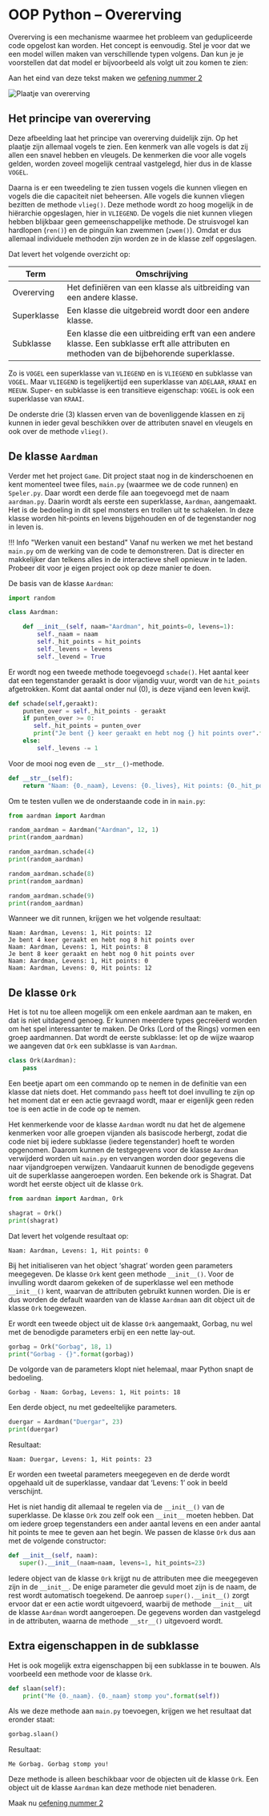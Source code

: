 # OOP Python – Overerving

Overerving is een mechanisme waarmee het probleem van gedupliceerde code opgelost kan worden. Het concept is eenvoudig. Stel je voor dat we een model willen maken van verschillende typen volgens. Dan kun je je voorstellen dat dat model er bijvoorbeeld als volgt uit zou komen te zien:

Aan het eind van deze tekst maken we [oefening nummer 2](oefeningen/oop-oefening2.md)

![Plaatje van overerving](imgs/klasse-diagram.png)

## Het principe van overerving

Deze afbeelding laat het principe van overerving duidelijk zijn. Op het plaatje zijn allemaal vogels te zien. Een kenmerk van alle vogels is dat zij allen een snavel hebben en vleugels. De kenmerken die voor alle vogels gelden, worden zoveel mogelijk centraal vastgelegd, hier dus in de klasse `VOGEL`. 

Daarna is er een tweedeling te zien tussen vogels die kunnen vliegen en vogels die die capaciteit niet beheersen. Alle vogels die kunnen vliegen bezitten de methode `vlieg()`. Deze methode wordt zo hoog mogelijk in de hiërarchie opgeslagen, hier in `VLIEGEND`. De vogels die niet kunnen vliegen hebben blijkbaar geen gemeenschappelijke methode. De struisvogel kan hardlopen (`ren()`) en de pinguïn kan zwemmen (`zwem()`). Omdat er dus allemaal individuele methoden zijn worden ze in de klasse zelf opgeslagen.

Dat levert het volgende overzicht op:

Term | Omschrijving
---|---
Overerving | Het definiëren van een klasse als uitbreiding van een andere klasse.
Superklasse | Een klasse die uitgebreid wordt door een andere klasse.
Subklasse | Een klasse die een uitbreiding erft van een andere klasse. Een subklasse erft alle attributen en methoden van de bijbehorende superklasse.

Zo is `VOGEL` een superklasse van `VLIEGEND` en is `VLIEGEND` en subklasse van `VOGEL`. Maar `VLIEGEND` is tegelijkertijd een superklasse van `ADELAAR`, `KRAAI` en `MEEUW`. Super- en subklasse is een transitieve eigenschap: `VOGEL` is ook een superklasse van `KRAAI`. 

De onderste drie (3) klassen erven van de bovenliggende klassen en zij kunnen in ieder geval beschikken over de attributen snavel en vleugels en ook over de methode `vlieg()`.

## De klasse `Aardman`

Verder met het project `Game`. Dit project staat nog in de kinderschoenen en kent momenteel twee files, `main.py` (waarmee we de code runnen) en `Speler.py`. Daar wordt een derde file aan toegevoegd met de naam `aardman.py`. Daarin wordt als eerste een superklasse, `Aardman`, aangemaakt. Het is de bedoeling in dit spel monsters en trollen uit te schakelen. In deze klasse worden hit-points en levens bijgehouden en of de tegenstander nog in leven is.

!!! Info "Werken vanuit een bestand"
    Vanaf nu werken we met het bestand `main.py` om de werking van de code te demonstreren. Dat is directer en makkelijker dan telkens alles in de interactieve shell opnieuw in te laden. Probeer dit voor je eigen project ook op deze manier te doen.

De basis van de klasse `Aardman`:

```python
import random

class Aardman:

    def __init__(self, naam="Aardman", hit_points=0, levens=1):
        self._naam = naam
        self._hit_points = hit_points
        self._levens = levens
        self._levend = True
```

Er wordt nog een tweede methode toegevoegd `schade()`. Het aantal keer dat een tegenstander geraakt is door vijandig vuur, wordt van de `hit_points` afgetrokken. Komt dat aantal onder nul (0), is deze vijand een leven kwijt.

```python
def schade(self,geraakt):
    punten_over = self._hit_points - geraakt
    if punten_over >= 0:
       self._hit_points = punten_over
       print("Je bent {} keer geraakt en hebt nog {} hit points over".format(geraakt, 				self._hit_points))
    else:
        self._levens -= 1
```

Voor de mooi nog even de `__str__()`-methode.

```python
def __str__(self):
    return "Naam: {0._naam}, Levens: {0._lives}, Hit points: {0._hit_points}".format(self)
```

Om te testen vullen we de onderstaande code in in `main.py`:

```python
from aardman import Aardman

random_aardman = Aardman("Aardman", 12, 1)
print(random_aardman)

random_aardman.schade(4)
print(random_aardman)

random_aardman.schade(8)
print(random_aardman)

random_aardman.schade(9)
print(random_aardman)
```

Wanneer we dit runnen, krijgen we het volgende resultaat:

```shell
Naam: Aardman, Levens: 1, Hit points: 12
Je bent 4 keer geraakt en hebt nog 8 hit points over
Naam: Aardman, Levens: 1, Hit points: 8
Je bent 8 keer geraakt en hebt nog 0 hit points over
Naam: Aardman, Levens: 1, Hit points: 0
Naam: Aardman, Levens: 0, Hit points: 12
``` 

## De klasse `Ork`

Het is tot nu toe alleen mogelijk om een enkele aardman aan te maken, en dat is niet uitdagend genoeg. Er kunnen meerdere types gecreëerd worden om het spel interessanter te maken. De Orks (Lord of the Rings) vormen een groep aardmannen. Dat wordt de eerste subklasse: let op de wijze waarop we aangeven dat `Ork` een subklasse is van `Aardman`.

```python hl_lines="1"
class Ork(Aardman):
    pass
```

Een beetje apart om een commando op te nemen in de definitie van een klasse dat niets doet. Het commando `pass` heeft tot doel invulling te zijn op het moment dat er een actie gevraagd wordt, maar er eigenlijk geen reden toe is een actie in de code op te nemen. 

Het kenmerkende voor de klasse `Aardman` wordt nu dat het de algemene kenmerken voor alle groepen vijanden als basiscode herbergt, zodat die code niet bij iedere subklasse (iedere tegenstander) hoeft te worden opgenomen. Daarom kunnen de testgegevens voor de klasse `Aardman` verwijderd worden uit `main.py` en vervangen worden door gegevens die naar vijandgroepen verwijzen. Vandaaruit kunnen de benodigde gegevens uit de superklasse aangeroepen worden. Een bekende ork is Shagrat. Dat wordt het eerste object uit de klasse `Ork`.

```python
from aardman import Aardman, Ork

shagrat = Ork()
print(shagrat)
```

Dat levert het volgende resultaat op:

```shell
Naam: Aardman, Levens: 1, Hit points: 0
```


Bij het initialiseren van het object ‘shagrat’ worden geen parameters meegegeven. De klasse `Ork` kent geen methode `__init__()`. Voor de invulling wordt daarom gekeken of de superklasse wel een methode `__init__()` kent, waarvan de attributen gebruikt kunnen worden. Die is er dus worden de default waarden van de klasse `Aardman` aan dit object uit de klasse `Ork` toegewezen.

Er wordt een tweede object uit de klasse `Ork` aangemaakt, Gorbag, nu wel met de benodigde parameters erbij en een nette lay-out. 

```python
gorbag = Ork("Gorbag", 18, 1)
print("Gorbag - {}".format(gorbag))
```

De volgorde van de parameters klopt niet helemaal, maar Python snapt de bedoeling.

```shell
Gorbag - Naam: Gorbag, Levens: 1, Hit points: 18
```  

Een derde object, nu met gedeeltelijke parameters.

```python
duergar = Aardman("Duergar", 23)
print(duergar)
```

Resultaat:

```shell
Naam: Duergar, Levens: 1, Hit points: 23
```

Er worden een tweetal parameters meegegeven en de derde wordt opgehaald uit de superklasse, vandaar dat ‘Levens: 1’ ook in beeld verschijnt.

Het is niet handig dit allemaal te regelen via de `__init__()` van de superklasse. De klasse `Ork` zou zelf ook een `__init__` moeten hebben. Dat om iedere groep tegenstanders een ander aantal levens en een ander aantal hit points te mee te geven aan het begin.  We passen de klasse `Ork` dus aan met de volgende constructor:

```python
def __init__(self, naam):
   super().__init__(naam=naam, levens=1, hit_points=23)
```

Iedere object van de klasse `Ork` krijgt nu de attributen mee die meegegeven zijn in de `__init__`. De enige parameter die gevuld moet zijn is de naam, de rest wordt automatisch toegekend. De aanroep `super().__init__()` zorgt ervoor dat er een actie wordt uitgevoerd, waarbij de methode `__init__` uit de klasse `Aardman` wordt aangeroepen. De gegevens worden dan vastgelegd in de attributen, waarna de methode `__str__()` uitgevoerd wordt.

## Extra eigenschappen in de subklasse

Het is ook mogelijk extra eigenschappen bij een subklasse in te bouwen. Als voorbeeld een methode voor de klasse `Ork`.

```python
def slaan(self):
    print("Me {0._naam}. {0._naam} stomp you".format(self))
```

Als we deze methode aan `main.py` toevoegen, krijgen we het resultaat dat eronder staat:

```python
gorbag.slaan()
```

Resultaat:

```shell
Me Gorbag. Gorbag stomp you!
``` 

Deze methode is alleen beschikbaar voor de objecten uit de klasse `Ork`. Een object uit de klasse `Aardman` kan deze methode niet benaderen.

Maak nu [oefening nummer 2](oefeningen/oop-oefening2.md)

